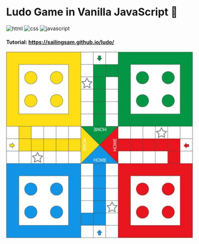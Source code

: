 # Ludo Game in Vanilla JavaScript 🚀

![html](https://img.shields.io/badge/HTML5-E34F26?style=for-the-badge&logo=html5&logoColor=white) ![css](https://img.shields.io/badge/CSS-239120?&style=for-the-badge&logo=css3&logoColor=white) ![javascript](https://img.shields.io/badge/JavaScript-F7DF1E?style=for-the-badge&logo=javascript&logoColor=black) 

#### Tutorial: https://sailingsam.github.io/ludo/

![ludo](https://github.com/sailingsam/ludo/blob/main/ludo/ludo-bg.jpg?raw=true)
